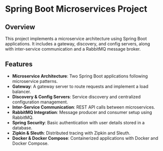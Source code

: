 # Spring Boot Microservices Project

## Overview

This project implements a microservice architecture using Spring Boot applications. It includes a gateway, discovery, and config servers, along with inter-service communication and a RabbitMQ message broker.

## Features

- **Microservice Architecture**: Two Spring Boot applications following microservice patterns.
- **Gateway**: A gateway server to route requests and implement a load balancer.
- **Discovery & Config Servers**: Service discovery and centralized configuration management.
- **Inter-Service Communication**: REST API calls between microservices.
- **RabbitMQ Integration**: Message producer and consumer setup using RabbitMQ.
- **Spring Security**: Basic authentication with user details stored in a database.
- **Zipkin & Sleuth**: Distributed tracing with Zipkin and Sleuth.
- **Docker & Docker Compose**: Containerized applications with Docker and Docker Compose.
